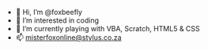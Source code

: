 - 👋 Hi, I’m @foxbeefly
- 👀 I’m interested in coding
- 🌱 I’m currently playing with VBA, Scratch, HTML5 & CSS
- 📫 misterfoxonline@stylus.co.za

<!---
foxbeefly/foxbeefly is a ✨ special ✨ repository because its `README.md` (this file) appears on your GitHub profile.
You can click the Preview link to take a look at your changes.
--->
